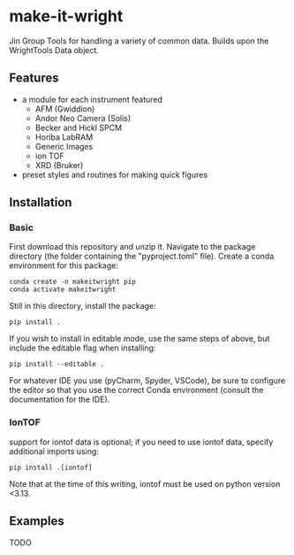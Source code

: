 # make-it-wright
Jin Group Tools for handling a variety of common data.
Builds upon the WrightTools Data object.

## Features

- a module for each instrument featured
  - AFM (Gwiddion)
  - Andor Neo Camera (Solis)
  - Becker and Hickl SPCM
  - Horiba LabRAM
  - Generic Images
  - ion TOF 
  - XRD (Bruker)
- preset styles and routines for making quick figures


## Installation

### Basic

First download this repository and unzip it. 
Navigate to the package directory (the folder containing the "pyproject.toml" file). 
Create a conda environment for this package:
```
conda create -n makeitwright pip
conda activate makeitwright
```
Still in this directory, install the package:
```
pip install .
```
If you wish to install in editable mode, use the same steps of above, but include the editable flag when installing:
```
pip install --editable .
```

For whatever IDE you use (pyCharm, Spyder, VSCode), be sure to configure the editor so that you use the correct Conda environment (consult the documentation for the IDE). 

### IonTOF

support for iontof data is optional; if you need to use iontof data, specify additional imports using:

`pip install .[iontof]`

Note that at the time of this writing, iontof must be used on python version <3.13.

## Examples

TODO
